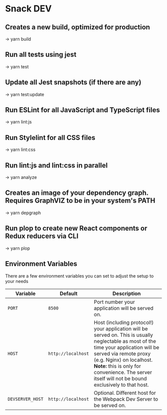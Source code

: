 # Snack DEV

## Creates a new build, optimized for production
-> yarn build

## Run all tests using jest
-> yarn test 

## Update all Jest snapshots (if there are any)
-> yarn test:update

## Run ESLint for all JavaScript and TypeScript files
-> yarn lint:js

## Run Stylelint for all CSS files
-> yarn lint:css

## Run lint:js and lint:css in parallel
-> yarn analyze

## Creates an image of your dependency graph. Requires GraphVIZ to be in your system's PATH
-> yarn depgraph

## Run plop to create new React components or Redux reducers via CLI
-> yarn plop

## Environment Variables

There are a few environment variables you can set to adjust the setup to your needs

| Variable         | Default            | Description                                                                                                                                                                                                                                                                                      |
| ---------------- | ------------------ | ------------------------------------------------------------------------------------------------------------------------------------------------------------------------------------------------------------------------------------------------------------------------------------------------ |
| `PORT`           | `8500`             | Port number your application will be served on.                                                                                                                                                                                                                                                  |
| `HOST`           | `http://localhost` | Host (including protocol!) your application will be served on. This is usually neglectable as most of the time your application will be served via remote proxy (e.g. Nginx) on localhost. **Note:** this is only for convenience. The server itself will not be bound exclusively to that host. |
| `DEVSERVER_HOST` | `http://localhost` | Optional. Different host for the Webpack Dev Server to be served on.|